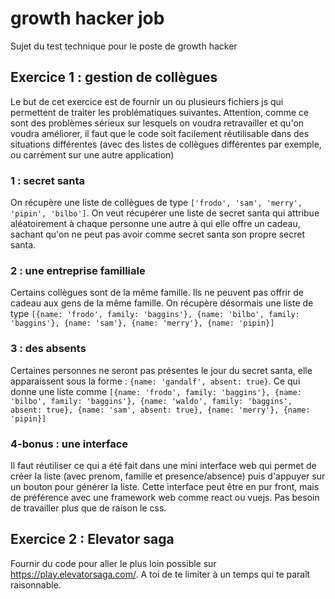 # growth hacker job
Sujet du test technique pour le poste de growth hacker

## Exercice 1 : gestion de collègues

Le but de cet exercice est de fournir un ou plusieurs fichiers js qui permettent de traiter les problématiques suivantes.
Attention, comme ce sont des problèmes sérieux sur lesquels on voudra retravailler et qu'on voudra améliorer, il faut que le code soit facilement réutilisable dans des situations différentes (avec des listes de collègues différentes par exemple, ou carrément sur une autre application)

### 1 : secret santa
On récupère une liste de collègues de type `['frodo', 'sam', 'merry', 'pipin', 'bilbo']`.
On veut récupérer une liste de secret santa qui attribue aléatoirement à chaque personne une autre à qui elle offre un cadeau, sachant qu'on ne peut pas avoir comme secret santa son propre secret santa.

### 2 : une entreprise familliale
Certains collègues sont de la même famille. Ils ne peuvent pas offrir de cadeau aux gens de la même famille.
On récupère désormais une liste de type `[{name: 'frodo', family: 'baggins'}, {name: 'bilbo', family: 'baggins'}, {name: 'sam'}, {name: 'merry'}, {name: 'pipin}]`

### 3 : des absents
Certaines personnes ne seront pas présentes le jour du secret santa, elle apparaissent sous la forme : `{name: 'gandalf', absent: true}`. Ce qui donne une liste comme `[{name: 'frodo', family: 'baggins'}, {name: 'bilbo', family: 'baggins'}, {name: 'waldo', family: 'baggins', absent: true}, {name: 'sam', absent: true}, {name: 'merry'}, {name: 'pipin}]`

### 4-bonus : une interface

Il faut réutiliser ce qui a été fait dans une mini interface web qui permet de créer la liste (avec prenom, famille et presence/absence) puis d'appuyer sur un bouton pour générer la liste. Cette interface peut être en pur front, mais de préférence avec une framework web comme react ou vuejs. Pas besoin de travailler plus que de raison le css.

## Exercice 2 : Elevator saga

Fournir du code pour aller le plus loin possible sur https://play.elevatorsaga.com/. A toi de te limiter à un temps qui te paraît raisonnable.